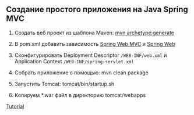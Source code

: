 ## Создание простого приложения на Java Spring MVC

1.  Создать веб проект из шаблона Maven: [mvn archetype:generate](https://maven.apache.org/archetypes/maven-archetype-webapp/)

2.  В pom.xml добавить зависимость [Spring Web MVC](https://mvnrepository.com/artifact/org.springframework/spring-webmvc/6.0.11) и [Spring Web](https://mvnrepository.com/artifact/org.springframework/spring-web/6.0.11)

3.  Сконфигурировать Deployment Descriptor `/WEB-INF/web.xml` и Application Context `/WEB-INF/spring-servlet.xml`

4.  Собрать приложение с помощью: mvn clean package

5.  Запустить Tomcat: tomcat/bin/startup.sh

6.  Копируем *.war файл в директорию tomcat/webapps

[Tutorial](https://www.digitalocean.com/community/tutorials/spring-mvc-example)